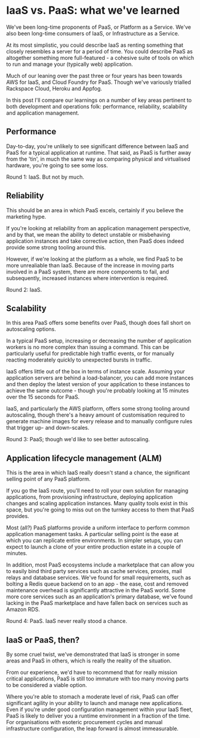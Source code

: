 IaaS vs. PaaS: what we've learned
=================================

We've been long-time proponents of PaaS, or Platform as a Service. We've also been long-time consumers of IaaS, or Infrastructure as a Service.

At its most simplistic, you could describe IaaS as renting something that closely resembles a server for a period of time. You could describe PaaS as altogether something more full-featured - a cohesive suite of tools on which to run and manage your (typically web) application.

Much of our leaning over the past three or four years has been towards AWS for IaaS, and Cloud Foundry for PaaS. Though we've variously trialled Rackspace Cloud, Heroku and Appfog.

In this post I'll compare our learnings on a number of key areas pertinent to both development and operations folk: performance, reliability, scalability and application management.


Performance
-----------

Day-to-day, you're unlikely to see significant difference between IaaS and PaaS for a typical application at runtime. That said, as PaaS is further away from the 'tin', in much the same way as comparing physical and virtualised hardware, you're going to see some loss.

Round 1: IaaS. But not by much.


Reliability
-----------

This should be an area in which PaaS excels, certainly if you believe the marketing hype.

If you're looking at reliability from an application management perspective, and by that, we mean the ability to detect unstable or misbehaving application instances and take corrective action, then PaaS does indeed provide some strong tooling around this.

However, if we're looking at the platform as a whole, we find PaaS to be more unrealiable than IaaS. Because of the increase in moving parts involved in a PaaS system, there are more components to fail, and subsequently, increased instances where intervention is required.

Round 2: IaaS.


Scalability
-----------

In this area PaaS offers some benefits over PaaS, though does fall short on autoscaling options.

In a typical PaaS setup, increasing or decreasing the number of application workers is no more complex than issuing a command. This can be particularly useful for predictable high traffic events, or for manually reacting moderately quickly to unexpected bursts in traffic.

IaaS offers little out of the box in terms of instance scale. Assuming your application servers are behind a load-balancer, you can add more instances and then deploy the latest version of your application to these instances to achieve the same outcome - though you're probably looking at 15 minutes over the 15 seconds for PaaS.

IaaS, and particularly the AWS platform, offers some strong tooling around autoscaling, though there's a heavy amount of customisation required to generate machine images for every release and to manually configure rules that trigger up- and down-scales.

Round 3: PaaS; though we'd like to see better autoscaling.


Application lifecycle management (ALM)
--------------------------------------

This is the area in which IaaS really doesn't stand a chance, the significant selling point of any PaaS platform.

If you go the IaaS route, you'll need to roll your own solution for managing applications, from provisioning infrastructure, deploying application changes and scaling application instances. Many quality tools exist in this space, but you're going to miss out on the turnkey access to them that PaaS provides.

Most (all?) PaaS platforms provide a uniform interface to perform common application management tasks. A particular selling point is the ease at which you can replicate entire environments. In simpler setups, you can expect to launch a clone of your entire production estate in a couple of minutes.

In addition, most PaaS ecosystems include a marketplace that can allow you to easily bind third party services such as cache services, proxies, mail relays and database services. We've found for small requirements, such as bolting a Redis queue backend on to an app - the ease, cost and removed maintenance overhead is significantly attractive in the PaaS world. Some more core services such as an application's primary database, we've found lacking in the PaaS marketplace and have fallen back on services such as Amazon RDS.

Round 4: PaaS. IaaS never really stood a chance.


IaaS or PaaS, then?
-------------------

By some cruel twist, we've demonstrated that IaaS is stronger in some areas and PaaS in others, which is really the reality of the situation.

From our experience, we'd have to recommend that for really mission critical applications, PaaS is still too immature with too many moving parts to be considered a viable option.

Where you're able to stomach a moderate level of risk, PaaS can offer significant agility in your ability to launch and manage new applications. Even if you're under good configuration management within your IaaS fleet, PaaS is likely to deliver you a runtime environment in a fraction of the time. For organisations with esoteric procurement cycles and manual infrastructure configuration, the leap forward is almost immeasurable.

